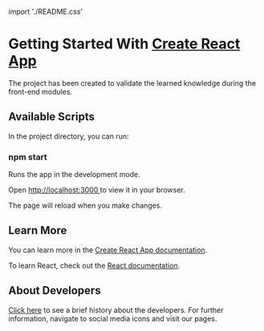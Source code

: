 import './README.css'

<h1>Getting Started With <a href="https://github.com/facebook/create-react-app">Create React App</a></h1>

<p>The project has been created to validate the learned knowledge during the front-end modules. </p>

<h2>Available Scripts</h2>

<p>In the project directory, you can run:</p>

<h3>npm start</h3>

<p>Runs the app in the development mode.</p>
<p>Open <a href="http://localhost:3000/">http://localhost:3000 </a>to view it in your browser.</p>
<p>The page will reload when you make changes.</p>

<h2>Learn More</h2>

<p>You can learn more in the <a href="https://create-react-app.dev/docs/getting-started/">Create React App documentation</a>.</p>

<p>To learn React, check out the <a href="https://reactjs.org/">React documentation</a>.</p>

<h2>About Developers</h2>

<p><a href="http://localhost:3000/about">Click here</a> to see a brief history about the developers. For further information, navigate to social media icons and visit our pages.</p>